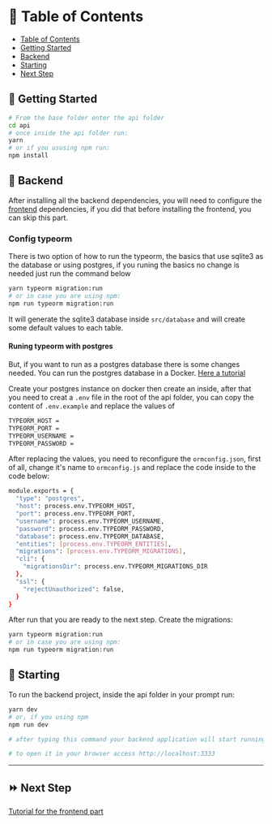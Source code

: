 :bookmark_tabs: Table of Contents
================
<!-- ts -->
  - [Table of Contents](#bookmark_tabs-table-of-contents)
  - [Getting Started](#memo-getting-started)
  - [Backend](#key-backend)
  - [Starting](#hammer-starting)
  - [Next Step](#fast_forward-next-step)
<!-- te -->

## :memo: Getting Started

```bash
# From the base folder enter the api folder
cd api
# once inside the api folder run:
yarn
# or if you ususing npm run:
npm install
```

## :key: Backend

After installing all the backend dependencies, you will need to configure the [frontend](https://github.com/ylyra/coopers/tree/main/api#memo-getting-started) dependencies, if you did that before installing the frontend, you can skip this part.

### Config typeorm

There is two option of how to run the typeorm, the basics that use sqlite3 as the database or using postgres, if you runing the basics no change is needed just run the command below 

```bash
yarn typeorm migration:run
# or in case you are using npm:
npm run typeorm migration:run
```

It will generate the sqlite3 database inside ``src/database`` and will create some default values to each table.

#### Runing typeorm with postgres

But, if you want to run as a postgres database there is some changes needed. You can run the postgres database in a Docker. [Here a tutorial](https://towardsdatascience.com/local-development-set-up-of-postgresql-with-docker-c022632f13ea)

Create your postgres instance on docker then create an inside, after that you need to creat a ``.env`` file in the root of the api folder, you can copy the content of ``.env.example`` and replace the values of 

```bash
TYPEORM_HOST = 
TYPEORM_PORT =
TYPEORM_USERNAME = 
TYPEORM_PASSWORD =
```

After replacing the values, you need to reconfigure the ``ormconfig.json``, first of all, change it's name to  ``ormconfig.js`` and replace the code inside to the code below:

```bash
module.exports = {
  "type": "postgres",
  "host": process.env.TYPEORM_HOST,
  "port": process.env.TYPEORM_PORT,
  "username": process.env.TYPEORM_USERNAME,
  "password": process.env.TYPEORM_PASSWORD,
  "database": process.env.TYPEORM_DATABASE,
  "entities": [process.env.TYPEORM_ENTITIES],
  "migrations": [process.env.TYPEORM_MIGRATIONS],
  "cli": {
    "migrationsDir": process.env.TYPEORM_MIGRATIONS_DIR
  },
  "ssl": {
    "rejectUnauthorized": false,
  }
}
```

After run that you are ready to the next step. Create the migrations:

```bash
yarn typeorm migration:run
# or in case you are using npm:
npm run typeorm migration:run
```

## :hammer: Starting

To run the backend project, inside the api folder in your prompt run:

```bash
yarn dev
# or, if you using npm
npm run dev

# after typing this command your backend application will start running on port :3333

# to open it in your browser access http://localhost:3333
```
___

## :fast_forward: Next Step

[Tutorial for the frontend part](https://github.com/ylyra/coopers/tree/main/web#memo-getting-started)
